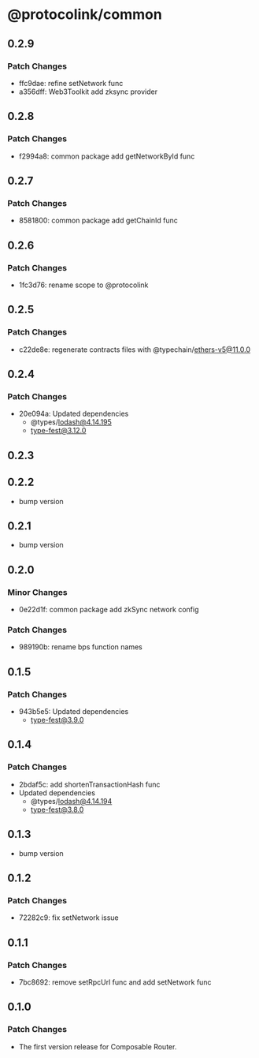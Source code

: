 # @protocolink/common

## 0.2.9

### Patch Changes

- ffc9dae: refine setNetwork func
- a356dff: Web3Toolkit add zksync provider

## 0.2.8

### Patch Changes

- f2994a8: common package add getNetworkById func

## 0.2.7

### Patch Changes

- 8581800: common package add getChainId func

## 0.2.6

### Patch Changes

- 1fc3d76: rename scope to @protocolink

## 0.2.5

### Patch Changes

- c22de8e: regenerate contracts files with @typechain/ethers-v5@11.0.0

## 0.2.4

### Patch Changes

- 20e094a: Updated dependencies
  - @types/lodash@4.14.195
  - type-fest@3.12.0

## 0.2.3

## 0.2.2

- bump version

## 0.2.1

- bump version

## 0.2.0

### Minor Changes

- 0e22d1f: common package add zkSync network config

### Patch Changes

- 989190b: rename bps function names

## 0.1.5

### Patch Changes

- 943b5e5: Updated dependencies
  - type-fest@3.9.0

## 0.1.4

### Patch Changes

- 2bdaf5c: add shortenTransactionHash func
- Updated dependencies
  - @types/lodash@4.14.194
  - type-fest@3.8.0

## 0.1.3

- bump version

## 0.1.2

### Patch Changes

- 72282c9: fix setNetwork issue

## 0.1.1

### Patch Changes

- 7bc8692: remove setRpcUrl func and add setNetwork func

## 0.1.0

### Patch Changes

- The first version release for Composable Router.
